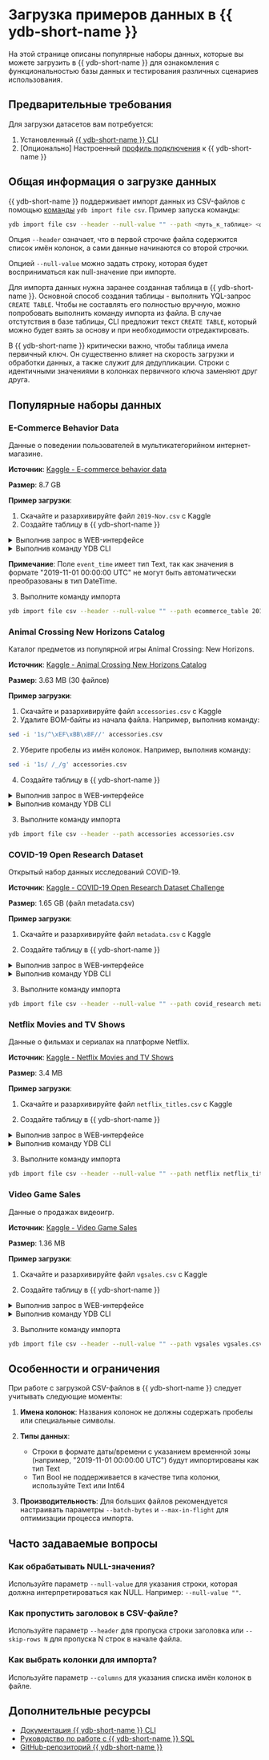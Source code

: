 # Загрузка примеров данных в {{ ydb-short-name }}

На этой странице описаны популярные наборы данных, которые вы можете загрузить в {{ ydb-short-name }} для ознакомления с функциональностью базы данных и тестирования различных сценариев использования.

## Предварительные требования

Для загрузки датасетов вам потребуется:

1. Установленный [{{ ydb-short-name }} CLI](../../reference/ydb-cli/)
2. [Опционально] Настроенный [профиль подключения](../../reference/ydb-cli/profile/create.md) к {{ ydb-short-name }}

## Общая информация о загрузке данных

{{ ydb-short-name }} поддерживает импорт данных из CSV-файлов с помощью [команды](../../reference/ydb-cli/export-import/import-file.md) `ydb import file csv`. Пример запуска команды:

```bash
ydb import file csv --header --null-value "" --path <путь_к_таблице> <файл>.csv
```

Опция `--header` означает, что в первой строчке файла содержится список имён колонок, а сами данные начинаются со второй строчки.

Опцией `--null-value` можно задать строку, которая будет восприниматься как null-значение при импорте.

Для импорта данных нужна заранее созданная таблица в {{ ydb-short-name }}. Основной способ создания таблицы - выполнить YQL-запрос `CREATE TABLE`. Чтобы не составлять его полностью вручную, можно попробовать выполнить команду импорта из файла. В случае отстутствия в базе таблицы, CLI предложит текст `CREATE TABLE`, который можно будет взять за основу и при необходимости отредактировать.

В {{ ydb-short-name }} критически важно, чтобы таблица имела первичный ключ. Он существенно влияет на скорость загрузки и обработки данных, а также служит для дедупликации. Строки с идентичными значениями в колонках первичного ключа заменяют друг друга.

## Популярные наборы данных

### E-Commerce Behavior Data

Данные о поведении пользователей в мультикатегорийном интернет-магазине.

**Источник**: [Kaggle - E-commerce behavior data](https://www.kaggle.com/datasets/mkechinov/ecommerce-behavior-data-from-multi-category-store/data)

**Размер**: 8.7 GB

**Пример загрузки**:

1. Скачайте и разархивируйте файл `2019-Nov.csv` с Kaggle
2. Создайте таблицу в {{ ydb-short-name }}

<details>
  <summary>Выполнив запрос в WEB-интерфейсе</summary>

  Подробнее про [WEB-интерфейс](../../reference/embedded-ui/ydb-monitoring).

  ```sql
  CREATE TABLE `ecommerce_table` (
      `event_time` Text NOT NULL,  -- Формат: "2019-11-01 00:00:00 UTC"
      `event_type` Text NOT NULL,
      `product_id` Uint64 NOT NULL,
      `category_id` Uint64,
      `category_code` Text,
      `brand` Text,
      `price` Double NOT NULL,
      `user_id` Uint64 NOT NULL,
      `user_session` Text NOT NULL,
      PRIMARY KEY (`event_time`, `product_id`, `user_id`)
  );
  ```
</details>

<details>
  <summary>Выполнив команду YDB CLI</summary>

  ```bash
  ydb sql -s \
  'CREATE TABLE `ecommerce_table` (
      `event_time` Text NOT NULL,  -- Формат: "2019-11-01 00:00:00 UTC"
      `event_type` Text NOT NULL,
      `product_id` Uint64 NOT NULL,
      `category_id` Uint64,
      `category_code` Text,
      `brand` Text,
      `price` Double NOT NULL,
      `user_id` Uint64 NOT NULL,
      `user_session` Text NOT NULL,
      PRIMARY KEY (`event_time`, `product_id`, `user_id`)
  )
  WITH (
      STORE = COLUMN,
      UNIFORM_PARTITIONS = 50
  );'
  ```
</details>

**Примечание**: Поле `event_time` имеет тип Text, так как значения в формате "2019-11-01 00:00:00 UTC" не могут быть автоматически преобразованы в тип DateTime.

3. Выполните команду импорта

```bash
ydb import file csv --header --null-value "" --path ecommerce_table 2019-Nov.csv
```

### Animal Crossing New Horizons Catalog

Каталог предметов из популярной игры Animal Crossing: New Horizons.

**Источник**: [Kaggle - Animal Crossing New Horizons Catalog](https://www.kaggle.com/datasets/jessicali9530/animal-crossing-new-horizons-nookplaza-dataset/)

**Размер**: 3.63 MB (30 файлов)

**Пример загрузки**:

1. Скачайте и разархивируйте файл `accessories.csv` с Kaggle
2. Удалите BOM-байты из начала файла. Например, выполнив команду:

```bash
sed -i '1s/^\xEF\xBB\xBF//' accessories.csv
```

2. Уберите пробелы из имён колонок. Например, выполнив команду:

```bash
sed -i '1s/ /_/g' accessories.csv
```

4. Создайте таблицу в {{ ydb-short-name }}
<details>
  <summary>Выполнив запрос в WEB-интерфейсе</summary>

  Подробнее про [WEB-интерфейс](../../reference/embedded-ui/ydb-monitoring).

  ```sql
  CREATE TABLE `accessories` (
      `Name` Text NOT NULL,
      `Variation` Text NOT NULL,
      `DIY` Text NOT NULL,
      `Buy` Text NOT NULL,
      `Sell` Uint64 NOT NULL,
      `Color_1` Text NOT NULL,
      `Color_2` Text NOT NULL,
      `Size` Text NOT NULL,
      `Miles_Price` Text NOT NULL,
      `Source` Text NOT NULL,
      `Source_Notes` Text NOT NULL,
      `Seasonal_Availability` Text NOT NULL,
      `Mannequin_Piece` Text NOT NULL,
      `Version` Text NOT NULL,
      `Style` Text NOT NULL,
      `Label_Themes` Text NOT NULL,
      `Type` Text NOT NULL,
      `Villager_Equippable` Text NOT NULL,
      `Catalog` Text NOT NULL,
      `Filename` Text NOT NULL,
      `Internal_ID` Uint64 NOT NULL,
      `Unique_Entry_ID` Text NOT NULL,
      PRIMARY KEY (`Unique_Entry_ID`)
  )
  WITH (
      STORE = COLUMN
  );
  ```
</details>

<details>
  <summary>Выполнив команду YDB CLI</summary>

  ```bash
  ydb sql -s \
  'CREATE TABLE `accessories` (
      `Name` Text NOT NULL,
      `Variation` Text NOT NULL,
      `DIY` Text NOT NULL,
      `Buy` Text NOT NULL,
      `Sell` Uint64 NOT NULL,
      `Color_1` Text NOT NULL,
      `Color_2` Text NOT NULL,
      `Size` Text NOT NULL,
      `Miles_Price` Text NOT NULL,
      `Source` Text NOT NULL,
      `Source_Notes` Text NOT NULL,
      `Seasonal_Availability` Text NOT NULL,
      `Mannequin_Piece` Text NOT NULL,
      `Version` Text NOT NULL,
      `Style` Text NOT NULL,
      `Label_Themes` Text NOT NULL,
      `Type` Text NOT NULL,
      `Villager_Equippable` Text NOT NULL,
      `Catalog` Text NOT NULL,
      `Filename` Text NOT NULL,
      `Internal_ID` Uint64 NOT NULL,
      `Unique_Entry_ID` Text NOT NULL,
      PRIMARY KEY (`Unique_Entry_ID`)
  )
  WITH (
      STORE = COLUMN
  );'
  ```
</details>

3. Выполните команду импорта

```bash
ydb import file csv --header --path accessories accessories.csv
```

### COVID-19 Open Research Dataset

Открытый набор данных исследований COVID-19.

**Источник**: [Kaggle - COVID-19 Open Research Dataset Challenge](https://www.kaggle.com/datasets/allen-institute-for-ai/CORD-19-research-challenge?select=metadata.csv)

**Размер**: 1.65 GB (файл metadata.csv)

**Пример загрузки**:

1. Скачайте и разархивируйте файл `metadata.csv` с Kaggle

2. Создайте таблицу в {{ ydb-short-name }}
<details>
  <summary>Выполнив запрос в WEB-интерфейсе</summary>

  Подробнее про [WEB-интерфейс](../../reference/embedded-ui/ydb-monitoring).

  ```sql
  CREATE TABLE `covid_research` (
      `cord_uid` Text NOT NULL,
      `sha` Text NOT NULL,
      `source_x` Text NOT NULL,
      `title` Text NOT NULL,
      `doi` Text NOT NULL,
      `pmcid` Text NOT NULL,
      `pubmed_id` Text NOT NULL,
      `license` Text NOT NULL,
      `abstract` Text NOT NULL,
      `publish_time` Text NOT NULL,
      `authors` Text NOT NULL,
      `journal` Text NOT NULL,
      `mag_id` Text, -- No data in this column to infer type
      `who_covidence_id` Text, -- No data in this column to infer type
      `arxiv_id` Text, -- No data in this column to infer type
      `pdf_json_files` Text NOT NULL,
      `pmc_json_files` Text NOT NULL,
      `url` Text NOT NULL,
      `s2_id` Uint64,
      PRIMARY KEY (`cord_uid`)
  )
  WITH (
      STORE = COLUMN
  );
  ```
</details>

<details>
  <summary>Выполнив команду YDB CLI</summary>

  ```bash
  ydb sql -s \
  'CREATE TABLE `covid_research` (
      `cord_uid` Text NOT NULL,
      `sha` Text NOT NULL,
      `source_x` Text NOT NULL,
      `title` Text NOT NULL,
      `doi` Text NOT NULL,
      `pmcid` Text NOT NULL,
      `pubmed_id` Text NOT NULL,
      `license` Text NOT NULL,
      `abstract` Text NOT NULL,
      `publish_time` Text NOT NULL,
      `authors` Text NOT NULL,
      `journal` Text NOT NULL,
      `mag_id` Text, -- No data in this column to infer type
      `who_covidence_id` Text, -- No data in this column to infer type
      `arxiv_id` Text, -- No data in this column to infer type
      `pdf_json_files` Text NOT NULL,
      `pmc_json_files` Text NOT NULL,
      `url` Text NOT NULL,
      `s2_id` Uint64,
      PRIMARY KEY (`cord_uid`)
  )
  WITH (
      STORE = COLUMN
  );'
  ```
</details>

3. Выполните команду импорта

```bash
ydb import file csv --header --null-value "" --path covid_research metadata.csv
```

### Netflix Movies and TV Shows

Данные о фильмах и сериалах на платформе Netflix.

**Источник**: [Kaggle - Netflix Movies and TV Shows](https://www.kaggle.com/datasets/shivamb/netflix-shows)

**Размер**: 3.4 MB

**Пример загрузки**:

1. Скачайте и разархивируйте файл `netflix_titles.csv` с Kaggle

2. Создайте таблицу в {{ ydb-short-name }}
<details>
  <summary>Выполнив запрос в WEB-интерфейсе</summary>

  Подробнее про [WEB-интерфейс](../../reference/embedded-ui/ydb-monitoring).

  ```sql
  CREATE TABLE `netflix` (
      `show_id` Text NOT NULL,
      `type` Text NOT NULL,
      `title` Text NOT NULL,
      `director` Text NOT NULL,
      `cast` Text,
      `country` Text NOT NULL,
      `date_added` Text NOT NULL,
      `release_year` Uint64 NOT NULL,
      `rating` Text NOT NULL,
      `duration` Text NOT NULL,
      `listed_in` Text NOT NULL,
      `description` Text NOT NULL,
      PRIMARY KEY (`show_id`)
  )
  WITH (
      STORE = COLUMN
  );
  ```
</details>

<details>
  <summary>Выполнив команду YDB CLI</summary>

  ```bash
  ydb sql -s \
  'CREATE TABLE `netflix` (
      `show_id` Text NOT NULL,
      `type` Text NOT NULL,
      `title` Text NOT NULL,
      `director` Text NOT NULL,
      `cast` Text,
      `country` Text NOT NULL,
      `date_added` Text NOT NULL,
      `release_year` Uint64 NOT NULL,
      `rating` Text NOT NULL,
      `duration` Text NOT NULL,
      `listed_in` Text NOT NULL,
      `description` Text NOT NULL,
      PRIMARY KEY (`show_id`)
  )
  WITH (
      STORE = COLUMN
  );'
  ```
</details>

3. Выполните команду импорта

```bash
ydb import file csv --header --null-value "" --path netflix netflix_titles.csv
```

### Video Game Sales

Данные о продажах видеоигр.

**Источник**: [Kaggle - Video Game Sales](https://www.kaggle.com/datasets/gregorut/videogamesales)

**Размер**: 1.36 MB

**Пример загрузки**:

1. Скачайте и разархивируйте файл `vgsales.csv` с Kaggle

2. Создайте таблицу в {{ ydb-short-name }}
<details>
  <summary>Выполнив запрос в WEB-интерфейсе</summary>

  Подробнее про [WEB-интерфейс](../../reference/embedded-ui/ydb-monitoring).

  ```sql
  CREATE TABLE `vgsales` (
      `Rank` Uint64 NOT NULL,
      `Name` Text NOT NULL,
      `Platform` Text NOT NULL,
      `Year` Text NOT NULL,
      `Genre` Text NOT NULL,
      `Publisher` Text NOT NULL,
      `NA_Sales` Double NOT NULL,
      `EU_Sales` Double NOT NULL,
      `JP_Sales` Double NOT NULL,
      `Other_Sales` Double NOT NULL,
      `Global_Sales` Double NOT NULL,
      PRIMARY KEY (`Rank`)
  )
  WITH (
      STORE = COLUMN
  );
  ```
</details>

<details>
  <summary>Выполнив команду YDB CLI</summary>

  ```bash
  ydb sql -s \
  'CREATE TABLE `vgsales` (
      `Rank` Uint64 NOT NULL,
      `Name` Text NOT NULL,
      `Platform` Text NOT NULL,
      `Year` Text NOT NULL,
      `Genre` Text NOT NULL,
      `Publisher` Text NOT NULL,
      `NA_Sales` Double NOT NULL,
      `EU_Sales` Double NOT NULL,
      `JP_Sales` Double NOT NULL,
      `Other_Sales` Double NOT NULL,
      `Global_Sales` Double NOT NULL,
      PRIMARY KEY (`Rank`)
  )
  WITH (
      STORE = COLUMN
  );'
  ```
</details>

3. Выполните команду импорта

```bash
ydb import file csv --header --null-value "" --path vgsales vgsales.csv
```

## Особенности и ограничения

При работе с загрузкой CSV-файлов в {{ ydb-short-name }} следует учитывать следующие моменты:

1. **Имена колонок**: Названия колонок не должны содержать пробелы или специальные символы.

2. **Типы данных**:
   - Строки в формате даты/времени с указанием временной зоны (например, "2019-11-01 00:00:00 UTC") будут импортированы как тип Text
   - Тип Bool не поддерживается в качестве типа колонки, используйте Text или Int64

3. **Производительность**: Для больших файлов рекомендуется настраивать параметры `--batch-bytes` и `--max-in-flight` для оптимизации процесса импорта.

## Часто задаваемые вопросы

### Как обрабатывать NULL-значения?

Используйте параметр `--null-value` для указания строки, которая должна интерпретироваться как NULL. Например: `--null-value ""`.

### Как пропустить заголовок в CSV-файле?

Используйте параметр `--header` для пропуска строки заголовка или `--skip-rows N` для пропуска N строк в начале файла.

### Как выбрать колонки для импорта?

Используйте параметр `--columns` для указания списка имён колонок в файле.

## Дополнительные ресурсы

- [Документация {{ ydb-short-name }} CLI](https://ydb.tech/ru/docs/reference/ydb-cli/commands/import)
- [Руководство по работе с {{ ydb-short-name }} SQL](https://ydb.tech/ru/docs/yql/reference/)
- [GitHub-репозиторий {{ ydb-short-name }}](https://github.com/ydb-platform/ydb)